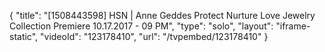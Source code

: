 {
    "title": "[1508443598] HSN | Anne Geddes Protect Nurture Love Jewelry Collection Premiere 10.17.2017 - 09 PM",
    "type": "solo",
    "layout": "iframe-static",
    "videoId": "123178410",
    "url": "\/tvpembed\/123178410"
}